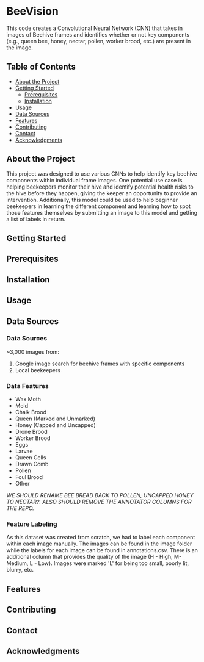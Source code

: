 # BeeVision
This code creates a Convolutional Neural Network (CNN) that takes in images of Beehive frames and identifies whether or not key components (e.g., queen bee, honey, nectar, pollen, worker brood, etc.) are present in the image.

## Table of Contents
- [About the Project](#about-the-project)
- [Getting Started](#getting-started)
  - [Prerequisites](#prerequisites)
  - [Installation](#installation)
- [Usage](#usage)
- [Data Sources](#data-sources)
- [Features](#features)
- [Contributing](#contributing)
- [Contact](#contact)
- [Acknowledgments](#acknowledgments)

## About the Project
This project was designed to use various CNNs to help identify key beehive components within individual frame images. One potential use case is helping beekeepers monitor their hive and identify potential health risks to the hive before they happen, giving the keeper an opportunity to provide an intervention. Additionally, this model could be used to help beginner beekeepers in learning the different component and learning how to spot those features themselves by submitting an image to this model and getting a list of labels in return.


## Getting Started
## Prerequisites
## Installation
## Usage
## Data Sources
### Data Sources
~3,000 images from:
1. Google image search for beehive frames with specific components
2. Local beekeepers
### Data Features
- Wax Moth
- Mold
- Chalk Brood
- Queen (Marked and Unmarked)
- Honey (Capped and Uncapped)
- Drone Brood
- Worker Brood
- Eggs
- Larvae
- Queen Cells
- Drawn Comb
- Pollen
- Foul Brood
- Other

*WE SHOULD RENAME BEE BREAD BACK TO POLLEN, UNCAPPED HONEY TO NECTAR?. ALSO SHOULD REMOVE THE ANNOTATOR COLUMNS FOR THE REPO.*

### Feature Labeling
As this dataset was created from scratch, we had to label each component within each image manually. The images can be found in the image folder while the labels for each image can be found in annotations.csv. There is an additional column that provides the quality of the image (H - High, M- Medium, L - Low). Images were marked 'L' for being too small, poorly lit, blurry, etc.

## Features
## Contributing
## Contact
## Acknowledgments






  
